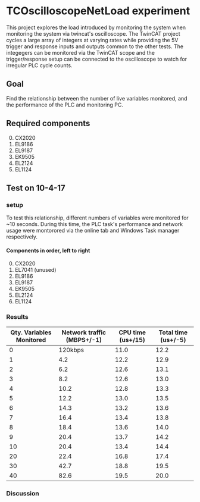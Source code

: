 # TCOscilloscopeNetLoad experiment
This project explores the load introduced by monitoring the system when monitoring the system via twincat's oscilloscope. The TwinCAT project cycles a large array of integers at varying rates while providing the 5V trigger and response inputs and outputs common to the other tests. The integegers can be monitored via the TwinCAT scope and the trigger/response setup can be connected to the oscilloscope to watch for irregular PLC cycle counts. 

## Goal
Find the relationship between the number of live variables monitored, and the performance of the PLC and monitoring PC. 

## Required components 
0. CX2020
0. EL9186
0. EL9187 
0. EK9505
0. EL2124
0. EL1124

## Test on 10-4-17
### setup
To test this relationship, different numbers of variables were monitored for ~10 seconds. During this time, the PLC task's performance and network usage were montorored via the online tab and Windows Task manager respectively.

#### Components in order, left to right
0. CX2020
0. EL7041 (unused)
0. EL9186
0. EL9187
0. EK9505
0. EL2124 
0. EL1124


### Results
Qty. Variables Monitored | Network traffic (MBPS+/-1)  | CPU time (us+/15) | Total time (us+/-5)
------------------------ | ----------------------- | ------------- | ---------------
0 | 120kbps | 11.0 | 12.2 
1 | 4.2 | 12.2 | 12.9 
2 | 6.2 | 12.6 | 13.1 
3 | 8.2 | 12.6 | 13.0 
4 | 10.2 | 12.8 | 13.3 
5 | 12.2 | 13.0 | 13.5 
6 | 14.3 | 13.2 | 13.6 
7 | 16.4 | 13.4 | 13.8 
8 | 18.4 | 13.6 | 14.0
9 | 20.4 | 13.7 | 14.2
10 | 20.4 | 13.4 | 14.4 
20 | 22.4 | 16.8 | 17.4 
30 | 42.7 | 18.8 | 19.5 
40 | 82.6 | 19.5 | 20.0 


### Discussion



